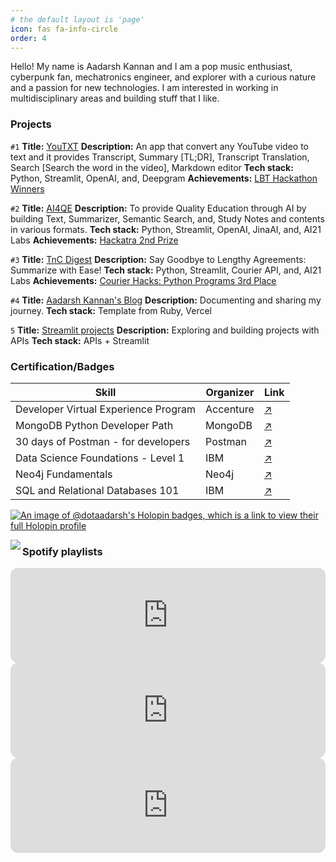 ```yaml
---
# the default layout is 'page'
icon: fas fa-info-circle
order: 4
---
```


Hello! My name is Aadarsh Kannan and I am a pop music enthusiast, cyberpunk fan, mechatronics engineer, and explorer with a curious nature and a passion for new technologies. I am interested in working in multidisciplinary areas and building stuff that I like.

### Projects

`#1`
**Title:**  [YouTXT](https://github.com/dotAadarsh/YouTXT)
**Description:** An app that convert any YouTube video to text and it provides Transcript, Summary [TL;DR], Transcript Translation, Search [Search the word in the video], Markdown editor
**Tech stack:** Python, Streamlit, OpenAI, and, Deepgram
**Achievements:**  [LBT Hackathon Winners](https://blog.deepgram.com/announcing-our-learn-build-teach-hackathon-winners/)

`#2`
**Title:**  [AI4QE](https://github.com/dotAadarsh/AI4QE)
**Description:** To provide Quality Education through AI by building Text, Summarizer, Semantic Search, and, Study Notes and contents in various formats.
**Tech stack:** Python, Streamlit, OpenAI, JinaAI, and, AI21 Labs
**Achievements:**  [Hackatra 2nd Prize](https://devpost.com/software/ai4qe)

`#3`
**Title:**  [TnC Digest](https://github.com/dotAadarsh/TnC-Digest)
**Description:** Say Goodbye to Lengthy Agreements: Summarize with Ease!
**Tech stack:** Python, Streamlit, Courier API, and, AI21 Labs
**Achievements:**  [Courier Hacks: Python Programs 3rd Place](https://devpost.com/software/tnc-digest)

`#4`
**Title:**  [Aadarsh Kannan's Blog](https://www.aadarshkannan.tech/)
**Description:** Documenting and sharing my journey.
**Tech stack:** Template from Ruby, Vercel

`5`
**Title:**  [Streamlit projects](https://github.com/dotAadarsh/streamlit-projects)
**Description:** Exploring and building projects with APIs
**Tech stack:** APIs + Streamlit

### Certification/Badges

| Skill | Organizer | Link |
|--|--|--|
| Developer Virtual Experience Program| Accenture|[↗️](https://forage-uploads-prod.s3.amazonaws.com/completion-certificates/Accenture%20Nordics/PxenP4rHNE6Bh4nQz_Accenture%20Nordics_2omuraDWNDR8MeCDq_1673819731648_completion_certificate.pdf)|
|MongoDB Python Developer Path| MongoDB | [↗️](https://learn.mongodb.com/c/FxXu91G2QWKd3ryIA0lfkQ)|
|30 days of Postman - for developers| Postman |[↗️](https://badgr.com/public/assertions/zTkhg94PQMSjuzpb08ynSg)|
|Data Science Foundations - Level 1|IBM|[↗️](https://www.credly.com/badges/fad8873b-1c2a-4705-b5d1-d6eb4e24502a?source=linked_in_profile)|
|Neo4j Fundamentals|Neo4j|[↗️](https://graphacademy.neo4j.com/u/396b9515-379d-41a1-9e26-dfe97d1930a3/neo4j-fundamentals/)|
|SQL and Relational Databases 101|IBM |[↗️](https://courses.yl-ptech.skillsnetwork.site/certificates/f0f5906b4ed9468e868ee90d44750265)|

[![An image of @dotaadarsh's Holopin badges, which is a link to view their full Holopin profile](https://holopin.me/dotaadarsh)](https://holopin.io/@dotaadarsh)

<div  align="center"><img  src="https://github-readme-stats.vercel.app/api?username=dotaadarsh&show_icons=true&count_private=true&hide_border=true"  align="left"  /></div>

### Spotify playlists

<iframe style="border-radius:12px" src="https://open.spotify.com/embed/playlist/57qw5cTFY3U7HHBvyyTHE6?utm_source=generator&theme=0" width="100%" height="152" frameBorder="0" allowfullscreen="" allow="autoplay; clipboard-write; encrypted-media; fullscreen; picture-in-picture" loading="lazy"></iframe>

<iframe style="border-radius:12px" src="https://open.spotify.com/embed/playlist/5u7LYmutZjbq8GpG8wG7pG?utm_source=generator&theme=0" width="100%" height="152" frameBorder="0" allowfullscreen="" allow="autoplay; clipboard-write; encrypted-media; fullscreen; picture-in-picture" loading="lazy"></iframe>

<iframe style="border-radius:12px" src="https://open.spotify.com/embed/playlist/1f5KbNLUWXjE360fnSKXvR?utm_source=generator&theme=0" width="100%" height="152" frameBorder="0" allowfullscreen="" allow="autoplay; clipboard-write; encrypted-media; fullscreen; picture-in-picture" loading="lazy"></iframe>